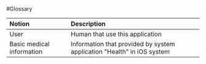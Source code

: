 #Glossary<br>

Notion| Description
| :-- | :--
User | Human that use this application
Basic medical information | Information that provided by system application "Health" in iOS system


